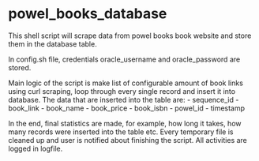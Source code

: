 # powel_books_database
This shell script will scrape data from powel books book website and store them in the database table.

In config.sh file, credentials oracle_username and oracle_password are stored. 

Main logic of the script is make list of configurable amount of book links using curl scraping, loop through every single record and insert it into database. The data that are inserted into the table are:
	-	sequence_id
	-	book_link
	-	book_name
	-	book_price
	-	book_isbn
	-	powel_id
	-	timestamp	

In the end, final statistics are made, for example, how long it takes, how many records were inserted into the table etc. Every temporary file is cleaned up and user is notified about finishing the script. All activities are logged in logfile. 
